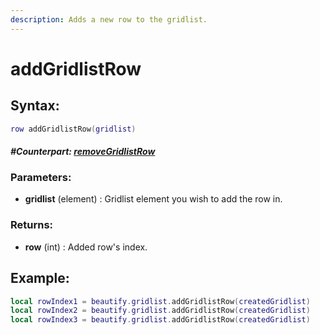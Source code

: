 ```yaml
---
description: Adds a new row to the gridlist.
---
```


# addGridlistRow

## **Syntax:**

```lua
row addGridlistRow(gridlist)
```

#### _**\#Counterpart:**_ [_**removeGridlistRow**_](removegridlistrow.md)

### **Parameters:**

* **gridlist** \(element\) : Gridlist element you wish to add the row in.

### **Returns:**

* **row** \(int\) : Added row's index.

## **Example:**

```lua
local rowIndex1 = beautify.gridlist.addGridlistRow(createdGridlist)
local rowIndex2 = beautify.gridlist.addGridlistRow(createdGridlist)
local rowIndex3 = beautify.gridlist.addGridlistRow(createdGridlist)
```

